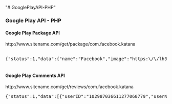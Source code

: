 "# GooglePlayAPI-PHP"

<h3>Google Play API - PHP</h3>

<h4>Google Play Package API</h4>
http://www.sitename.com/get/package/com.facebook.katana

<pre>

{"status":1,"data":{"name":"Facebook","image":"https:\/\/lh3.googleusercontent.com\/ZZPdzvlpK9r_Df9C3M7j1rNRi7hhHRvPhlklJ3lfi5jk86Jd1s0Y5wcQ1QgbVaAP5Q=w300","developer":"Facebook","category":"Sosyal","star":4,"ratingCount":"40.770.179","downloadCount":"1.000.000.000 - 5.000.000.000","description":"Arkada\u015flar\u0131n\u0131zla haberle\u015fmek hi\u00e7 bu kadar h\u0131zl\u0131 olmam\u0131\u015ft\u0131.\u2022 Arkada\u015flar\u0131n\u0131z\u0131n neler yapt\u0131\u011f\u0131n\u0131 g\u00f6r\u00fcn \u2022 G\u00fcncellemeler, foto\u011fraflar ve videolar payla\u015f\u0131n\u2022 Arkada\u015flar\u0131n\u0131z g\u00f6nderilerinizi be\u011fendi\u011finde veya yorum yapt\u0131\u011f\u0131nda bildirimler al\u0131n\u2022 Oyunlar oynay\u0131n ve sevdi\u011finiz uygulamalar\u0131 kullan\u0131n Beta test kullan\u0131c\u0131s\u0131 olarak Android i\u00e7in Facebook&#39;un gelecek s\u00fcr\u00fcm\u00fcne erken eri\u015febilirsiniz. Yard\u0131m Merkezimizde programa nas\u0131l kaydolaca\u011f\u0131n\u0131z\u0131 \u00f6\u011frenebilir, g\u00f6r\u00fc\u015flerinizi payla\u015fabilir ve dilerseniz programdan \u00e7\u0131kabilirsiniz: [http:\/\/on.fb.me\/133NwuP]Uygulamay\u0131 indirirken veya y\u00fcklerken sorun mu ya\u015f\u0131yorsunuz? http:\/\/bit.ly\/GPDownload1 adresine gidinHala yard\u0131ma m\u0131 ihtiyac\u0131n\u0131z var? L\u00fctfen bize sorunla ilgili daha fazla bilgi verin. http:\/\/bit.ly\/invalidpackageFacebook&#39;u sadece 13 ya\u015f\u0131ndan b\u00fcy\u00fck kullan\u0131c\u0131lar kullanabilir.Hizmet Ko\u015fullar\u0131: http:\/\/m.facebook.com\/terms.php."}}

</pre>

<h4>Google Play Comments API</h4>
http://www.sitename.com/get/reviews/com.facebook.katana

<pre>
{"status":1,"data":[{"userID":"102987036611277060779","userName":"Salih Tok","title":"Son guncelleme berbattt","content":"Bildirim artk gelmiyor 3 g\u00fcnd\u00fcr guncellemeden sonra.. arama yapilmyor fotgrafi acmiyor profile gir.iyor..resmen sicmissiniz","star":"2"},{"userID":"102518651504242642581","userName":"Hanifi Kaya","title":"Idare","content":"Fena","star":"5"},{"userID":"108476835832834928137","userName":"Orhan Akar","title":"","content":"Rezaletten ba\u015fka bi\u015fi degil","star":"2"},{"userID":"108791338304220178029","userName":"Engin Topal","title":"","content":"Devaml\u0131 g\u00fcncelleme istiyor","star":"2"},{"userID":"117979097515487076787","userName":"Songul Erogli","title":"","content":"Cok guzel almus arkadaslar","star":"5"},{"userID":"105961525109842126139","userName":"Bekir Yuksel","title":"Devamini oku yamiyorum","content":"Son guncellemeyle hicbir haber okuyup basliklari tiklayamiyorum. Kisa zamanda duzgun bi guncelleme","star":"2"},{"userID":"106971463434392409641","userName":"G\u00f6khan Ay","title":"","content":"Bune lan bok ettiniz oyice","star":"3"},{"userID":"com.facebook.katana&amp;reviewId=bGc6QU9xcFRPRklOWkdEVzNVWEU1enJGVHRYT0ZvOHBIV2JCT3dTeGZYUVJmTkxVMHc3WGxhV0pNMUJ2MVZGQUJsZzV3VmdJMFJZNThsSDg0M0p5aENIR2c","userName":"Bir Google kullan\u0131c\u0131s\u0131","title":"Fece bok cok  guzel","content":"Guncelemesi yok  bide   inmiyo telefon deyil  tablet indiriyorum ama inmiyo  telofona indirmiye calisiyorum:O","star":"5"},{"userID":"116073920278310508665","userName":"Arzu \u015eahin","title":"","content":"Profilime giremiyorum bile nefret ettim facebook tan","star":"2"},{"userID":"100770897017801836684","userName":"Can Yagizer","title":"","content":"\u00c7ok g\u00fczel bence istedin herseyi yapiyon arkadaslarinla konusuyon falan","star":"5"},{"userID":"100807417243371193322","userName":"Arafat Hazar","title":"Dandik","content":"Her g\u00fcncelleme geldi\u011finde daha k\u00f6t\u00fc oluyor","star":"2"},{"userID":"110491768465040081189","userName":"Mahmutcan S","title":"Begendim gostermiyor","content":"Begeniyorum sayfayi yeniledigimde begenmemis gosteriyor","star":"3"},{"userID":"111289499649688024489","userName":"Ay\u015fe Sel\u00e7uki","title":"","content":"Hic iyi de\u011fil hep kafayi iyiyo ve coook yavas","star":"2"},{"userID":"101126820641952037908","userName":"M.Bahar \u00d6zg\u00f6ren","title":"","content":"Uygulama tam bir fiyaskoya d\u00f6n\u00fc\u015ft\u00fc..mesajlar acilmiyor,detaylara bakilamiyor BIR AN ONCE HALLEDINNNN","star":"2"},{"userID":"110633063760168000677","userName":"Furkan Ta\u015fp\u0131nar","title":"M\u00fcthi\u015f","content":"facebook lite bok gibiydi bu bana g\u00f6re ondan bin kat iyi daha fazla veri kullansada hem g\u00f6r\u00fcnt\u00fcs\u00fc hem de ya\u011ft\u0131\u011f\u0131","star":"5"},{"userID":"114303409008434120435","userName":"Banu Nergis","title":"","content":"S\u00fcper","star":"5"},{"userID":"116952379535176468203","userName":"s\u00fcleyman \u00e7\u00f6kekci","title":"Amk","content":"G\u00fcncelleme sonras\u0131 hata veriyor s\u00fcrekli. Giremiyoruz..","star":"2"},{"userID":"109462435278334741584","userName":"GKMN VRL","title":"FECE + BOOK =BOOK","content":"S\u0130\u00c7T\u0130N\u0130Z \u0130\u00c7\u0130NE \u0130Y\u0130CE G\u00d6T\u00dcN\u00dcZE AMINIZA G\u0130RS\u0130N YAPTI\u011eINIZ G\u00dcNCELLEMELER . 1 YILDIZ B\u0130LE ETMEZ G\u00d6R\u00dcN D\u0130YE ....... AMKLR.......","star":"2"},{"userID":"106743434067487807838","userName":"Fatih Sultan Mehmet","title":"","content":"guncelleme sonra artik cekilmiyo walla 1 bile cok ama neyse","star":"2"},{"userID":"102005945016837363671","userName":"kemer suites","title":"Ba\u015faril\u0131 bir program","content":"Sanal Sosyal lik'te maratonun birincisi.","star":"5"},{"userID":"101165122164786013666","userName":"Emre Erta\u015f","title":"Jj","content":"G\u00fczellikler i\u00e7inde","star":"5"},{"userID":"106435143310434589371","userName":"G\u00f6kdeniz Sanane","title":"","content":"Atip duruyor \u015fu. Son guncellemeden dolay\u0131","star":"2"},{"userID":"100340431245766275603","userName":"Salih Kaya","title":"","content":"\u0130yi","star":"5"},{"userID":"110811094043227166264","userName":"Serkan Alkan","title":"Anas\u0131n\u0131n","content":"Olm lan guncelleme geld\u0131 gunceled\u0131m faceye g\u0131rm\u0131yor yuklu deil d\u0131ye yukled\u0131m g\u0131ne ac\u0131lm\u0131yor s\u0131key\u0131m bole isii..","star":"2"},{"userID":"100093500621647111503","userName":"Halil Karatay","title":"Z3 compact","content":"Hay sizin getirece\u011finiz g\u00fcncellenmeye.... \u0130kidebir donup yeniden ba\u015fl\u0131yor. Acilen g\u00fcncelleme yay\u0131nlay\u0131n","star":"2"},{"userID":"101816270162375285356","userName":"Hakan Oguce","title":"Facebook","content":"Amazing","star":"5"},{"userID":"116839089863351064157","userName":"Mert Sava\u015f G\u00fclce","title":"","content":"Grupta g\u00f6nderi arama geri gelsin","star":"2"},{"userID":"107191822226329670748","userName":"Kas\u0131m Kaya","title":"","content":"Amk bunedir  be","star":"5"},{"userID":"102128806787579210452","userName":"Alican Arslan","title":"Facebook","content":"G\u00fczel","star":"5"},{"userID":"104369022785922222721","userName":"\u00c7etin Akg\u00fcl","title":"","content":"Bence g\u00fczel","star":"5"},{"userID":"110738904701297865752","userName":"Muslum Gursel","title":"Muslum","content":"Cok rahat","star":"5"},{"userID":"104476403778446933938","userName":"Can Oru\u00e7","title":"Iyi","content":"Iyiiii8","star":"4"},{"userID":"110343667394627567624","userName":"erencbk A","title":"","content":"10numara 5yild\u0131z","star":"5"},{"userID":"113422266333110072752","userName":"Nihat Ay","title":"A\u00e7\u0131klama","content":"\u00c7ok g\u00fczel","star":"5"},{"userID":"111149214545233834122","userName":"Iskender Altiok","title":"Cok k\u00f6t\u00fc","content":"Guncellemeden sonra foto\u011fraflar\u0131 bile acmiyor","star":"2"},{"userID":"116619016228926671339","userName":"S\u00fcper oyuncu cengiz","title":"","content":"Oktay demirci yazmay\u0131 \u00f6\u011frende gel","star":"5"},{"userID":"115340231230822862729","userName":"Orxan Sadiqov","title":"","content":"Bayildiiiiiimmmmmm))","star":"5"},{"userID":"111461614684686095971","userName":"hkn dvc","title":"Dikkat..!","content":"Uygulama kan kaybediyor yazik etmeyin facebook lite uygulamasi bile su durumda bu uygulamadan daha iyi guncelleme s\u0131kl\u0131\u011f\u0131 bu kadar yakin olmamali bence iyi calismalar ..","star":"2"},{"userID":"113581543605062932437","userName":"Hehejdjfj Hzhddh","title":"\u00c7ok iyi","content":"Gggggg","star":"5"},{"userID":"113693225587715473510","userName":"Fatmanur Kaya","title":"Harikaa","content":"\u00c7ok g\u00fczelllll","star":"5"}]}
</pre>